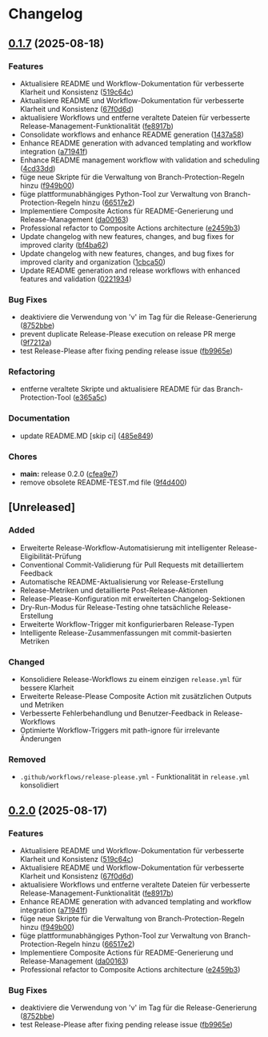 # Changelog

## [0.1.7](https://github.com/bauer-group/automation-templates/compare/v0.1.6...0.1.7) (2025-08-18)


### Features

* Aktualisiere README und Workflow-Dokumentation für verbesserte Klarheit und Konsistenz ([519c64c](https://github.com/bauer-group/automation-templates/commit/519c64cef05ff5f5ab39dcf3065f70b846338279))
* Aktualisiere README und Workflow-Dokumentation für verbesserte Klarheit und Konsistenz ([67f0d6d](https://github.com/bauer-group/automation-templates/commit/67f0d6d9dec712a463a4adeb5a648a25a6c73f91))
* aktualisiere Workflows und entferne veraltete Dateien für verbesserte Release-Management-Funktionalität ([fe8917b](https://github.com/bauer-group/automation-templates/commit/fe8917b67826716d94bfa84c0783c877b09bfcb1))
* Consolidate workflows and enhance README generation ([1437a58](https://github.com/bauer-group/automation-templates/commit/1437a584f80bfc1b4761b152fa7ce704c39829ac))
* Enhance README generation with advanced templating and workflow integration ([a71941f](https://github.com/bauer-group/automation-templates/commit/a71941f756e215479d85b3420f7b725adbc60b4b))
* Enhance README management workflow with validation and scheduling ([4cd33dd](https://github.com/bauer-group/automation-templates/commit/4cd33dd0b6dea33c4bb9f723cc7f2f0cd12bfea3))
* füge neue Skripte für die Verwaltung von Branch-Protection-Regeln hinzu ([f949b00](https://github.com/bauer-group/automation-templates/commit/f949b009d183d0ad11006295dd4efebc133223d9))
* füge plattformunabhängiges Python-Tool zur Verwaltung von Branch-Protection-Regeln hinzu ([66517e2](https://github.com/bauer-group/automation-templates/commit/66517e26437cfb2617da2ec6e61efc65232c9e7d))
* Implementiere Composite Actions für README-Generierung und Release-Management ([da00163](https://github.com/bauer-group/automation-templates/commit/da00163dbb74ae18a06e6cc03201f09c3e84bbce))
* Professional refactor to Composite Actions architecture ([e2459b3](https://github.com/bauer-group/automation-templates/commit/e2459b30b56bf9381b50872c9f55d689ef821f62))
* Update changelog with new features, changes, and bug fixes for improved clarity ([bf4ba62](https://github.com/bauer-group/automation-templates/commit/bf4ba623d8b75608016ecbc5abf6cd78f4667e11))
* Update changelog with new features, changes, and bug fixes for improved clarity and organization ([1cbca50](https://github.com/bauer-group/automation-templates/commit/1cbca504eff7c4860033f3536b30b134c5298d42))
* Update README generation and release workflows with enhanced features and validation ([0221934](https://github.com/bauer-group/automation-templates/commit/02219346fec339e88741b14e40de10047e71c2b8))


### Bug Fixes

* deaktiviere die Verwendung von 'v' im Tag für die Release-Generierung ([8752bbe](https://github.com/bauer-group/automation-templates/commit/8752bbeeea05bcd757a56c5d6ffd8b7d5dc47cc8))
* prevent duplicate Release-Please execution on release PR merge ([9f7212a](https://github.com/bauer-group/automation-templates/commit/9f7212ad766ed406653106d9681efe75d4915738))
* test Release-Please after fixing pending release issue ([fb9965e](https://github.com/bauer-group/automation-templates/commit/fb9965e2185fc46b303500989e420f488e7c6b28))


### Refactoring

* entferne veraltete Skripte und aktualisiere README für das Branch-Protection-Tool ([e365a5c](https://github.com/bauer-group/automation-templates/commit/e365a5c644be82415c441640c8b500b961f76e0a))


### Documentation

* update README.MD [skip ci] ([485e849](https://github.com/bauer-group/automation-templates/commit/485e849153ca30e176a0499503c3e2e35747e8e3))


### Chores

* **main:** release 0.2.0 ([cfea9e7](https://github.com/bauer-group/automation-templates/commit/cfea9e79ede41145701cb621fd49404735ece9e9))
* remove obsolete README-TEST.md file ([9f4d400](https://github.com/bauer-group/automation-templates/commit/9f4d400ba2328e29623c38c323877e852cb81e6f))

## [Unreleased]

### Added

* Erweiterte Release-Workflow-Automatisierung mit intelligenter Release-Eligibilität-Prüfung
* Conventional Commit-Validierung für Pull Requests mit detailliertem Feedback
* Automatische README-Aktualisierung vor Release-Erstellung
* Release-Metriken und detaillierte Post-Release-Aktionen
* Release-Please-Konfiguration mit erweiterten Changelog-Sektionen
* Dry-Run-Modus für Release-Testing ohne tatsächliche Release-Erstellung
* Erweiterte Workflow-Trigger mit konfigurierbaren Release-Typen
* Intelligente Release-Zusammenfassungen mit commit-basierten Metriken

### Changed

* Konsolidiere Release-Workflows zu einem einzigen `release.yml` für bessere Klarheit
* Erweiterte Release-Please Composite Action mit zusätzlichen Outputs und Metriken
* Verbesserte Fehlerbehandlung und Benutzer-Feedback in Release-Workflows
* Optimierte Workflow-Triggers mit path-ignore für irrelevante Änderungen

### Removed

* `.github/workflows/release-please.yml` - Funktionalität in `release.yml` konsolidiert

## [0.2.0](https://github.com/bauer-group/automation-templates/compare/v0.1.6...v0.2.0) (2025-08-17)


### Features

* Aktualisiere README und Workflow-Dokumentation für verbesserte Klarheit und Konsistenz ([519c64c](https://github.com/bauer-group/automation-templates/commit/519c64cef05ff5f5ab39dcf3065f70b846338279))
* Aktualisiere README und Workflow-Dokumentation für verbesserte Klarheit und Konsistenz ([67f0d6d](https://github.com/bauer-group/automation-templates/commit/67f0d6d9dec712a463a4adeb5a648a25a6c73f91))
* aktualisiere Workflows und entferne veraltete Dateien für verbesserte Release-Management-Funktionalität ([fe8917b](https://github.com/bauer-group/automation-templates/commit/fe8917b67826716d94bfa84c0783c877b09bfcb1))
* Enhance README generation with advanced templating and workflow integration ([a71941f](https://github.com/bauer-group/automation-templates/commit/a71941f756e215479d85b3420f7b725adbc60b4b))
* füge neue Skripte für die Verwaltung von Branch-Protection-Regeln hinzu ([f949b00](https://github.com/bauer-group/automation-templates/commit/f949b009d183d0ad11006295dd4efebc133223d9))
* füge plattformunabhängiges Python-Tool zur Verwaltung von Branch-Protection-Regeln hinzu ([66517e2](https://github.com/bauer-group/automation-templates/commit/66517e26437cfb2617da2ec6e61efc65232c9e7d))
* Implementiere Composite Actions für README-Generierung und Release-Management ([da00163](https://github.com/bauer-group/automation-templates/commit/da00163dbb74ae18a06e6cc03201f09c3e84bbce))
* Professional refactor to Composite Actions architecture ([e2459b3](https://github.com/bauer-group/automation-templates/commit/e2459b30b56bf9381b50872c9f55d689ef821f62))


### Bug Fixes

* deaktiviere die Verwendung von 'v' im Tag für die Release-Generierung ([8752bbe](https://github.com/bauer-group/automation-templates/commit/8752bbeeea05bcd757a56c5d6ffd8b7d5dc47cc8))
* test Release-Please after fixing pending release issue ([fb9965e](https://github.com/bauer-group/automation-templates/commit/fb9965e2185fc46b303500989e420f488e7c6b28))
